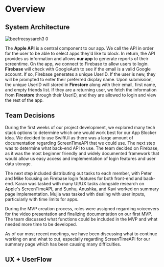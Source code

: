# Overview

## System Architecture
![beefreesysarch3 0](https://github.com/ucsb-cs148-w24/project-pj12-appblocker/assets/52797797/2e03249b-8b85-4a85-b0e7-4c96defe9d84)


The **Apple API** is a central component to our app. We call the API in order for the user to be able to select apps they'd like to block. In return, the API provides us information and allows **our app** to generate reports of their screentime. On the app, we connect to Firebase to allow users to login. **Firebase** will check with GoogleAuth to see if the email is a valid Google account. If so, Firebase generates a unique UserID. If the user is new, they will be prompted to enter their preferred display name. Upon submission, the unique UserID will stored in **Firestore** along with their email, first name, and empty friends list. If they are a returning user, we fetch the information from **Firestore** through their UserID, and they are allowed to login and view the rest of the app. 

## Team Decisions
During the first weeks of our project development, we explored many tech stack options to determine which one would work best for our App Blocker idea. We decided to use SwiftUI as there was a large amount of documentation regarding ScreenTimeAPI that we could use. The next step was to determine what back-end API to use. The team decided on Firebase, as it was the most beginner friendly and widely documented framework that would allow us easy access and implementation of login features and user data storage. 

The next step included distributing out tasks to each member, with Peter and Mike focusing on Firebase login features for both front-end and back-end. Karan was tasked with many UI/UX tasks alongside research on Apple's ScreenTimeAPI, and Sunhu, Anushka, and Kavi worked on summary page implementation. Mujia was tasked with dealing with user inputs, particularly with time limits for apps. 

During the MVP creation process, roles were assigned regarding voiceovers for the video presentation and finalizing documentation on our first MVP. The team discussed what functions could be included in the MVP and what needed more time to be developed.

As of our most recent meetings, we have been discussing what to continue working on and what to cut, especially regarding ScreenTimeAPI for our summary page which has been causing many difficulties. 
## UX + UserFlow

